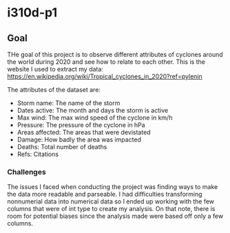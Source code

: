 # i310d-p1

## Goal
THe goal of this project is to observe different attributes of cyclones around the world during 2020 and see how to relate to each other. 
This is the website I used to extract my data: https://en.wikipedia.org/wiki/Tropical_cyclones_in_2020?ref=pylenin

The attributes of the dataset are:
- Storm name: The name of the storm
- Dates active: The month and days the storm is active
- Max wind: The max wind speed of the cyclone in km/h
- Pressure: The pressure of the cyclone in hPa
- Areas affected: The areas that were devistated
- Damage: How badly the area was impacted
- Deaths: Total number of deaths
- Refs: Citations

### Challenges
The issues I faced when conducting the project was finding ways to make the data more readable and parseable. I had difficulties transforming nonnumerial data into numerical data so I ended up working with the few columns that were of int type to create my analysis. On that note, there is room for potential biases since the analysis made were based off only a few columns. 
